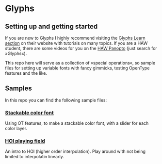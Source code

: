 # Glyphs

## Setting up and getting started
If you are new to Glyphs I highly recommend visiting the [Glyphs Learn section](https://glyphsapp.com/learn) on their website with tutorials on many topics. If you are a HAW student, there are some videos for you on the [HAW Panopto](https://emil.haw-hamburg.de/login/index.php) (just search for »Glyphs«). 

This repo here will serve as a collection of »special operations«, so sample files for setting up variable fonts with fancy gimmicks, testing OpenType features and the like.

## Samples
In this repo you can find the following sample files:
### [Stackable color font](/glyphs-samples/LayerColorFont.glyphs)
Using OT features, to make a stackable color font, with a slider for each color layer.

### [HOI playing field](/glyphs-samples/HOITest.glyphs)
An intro to HOI (higher order interpolation). Play around with not being limited to interpolatin linearly.
